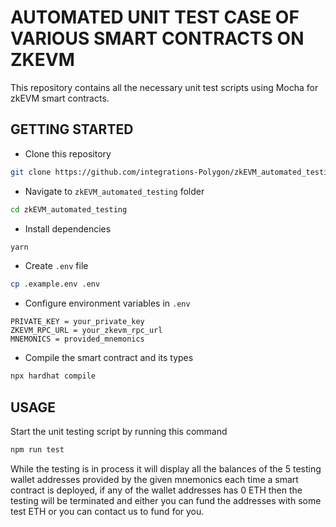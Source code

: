 # AUTOMATED UNIT TEST CASE OF VARIOUS SMART CONTRACTS ON ZKEVM

This repository contains all the necessary unit test scripts using Mocha for zkEVM smart contracts.

## GETTING STARTED
- Clone this repository
```sh
git clone https://github.com/integrations-Polygon/zkEVM_automated_testing.git
```
- Navigate to `zkEVM_automated_testing` folder
```sh
cd zkEVM_automated_testing
```

- Install dependencies
```sh
yarn
```

- Create `.env` file
```sh
cp .example.env .env
```

- Configure environment variables in `.env`
```
PRIVATE_KEY = your_private_key
ZKEVM_RPC_URL = your_zkevm_rpc_url
MNEMONICS = provided_mnemonics
```
- Compile the smart contract and its types
```sh
npx hardhat compile
```
## USAGE
Start the unit testing script by running this command
```javascript
npm run test
```
While the testing is in process it will display all the balances of the 5 testing wallet addresses provided by the given mnemonics each time a smart contract is deployed, if any of the wallet addresses has 0 ETH then the testing will be terminated and either you can fund the addresses with some test ETH or you can contact us to fund for you.